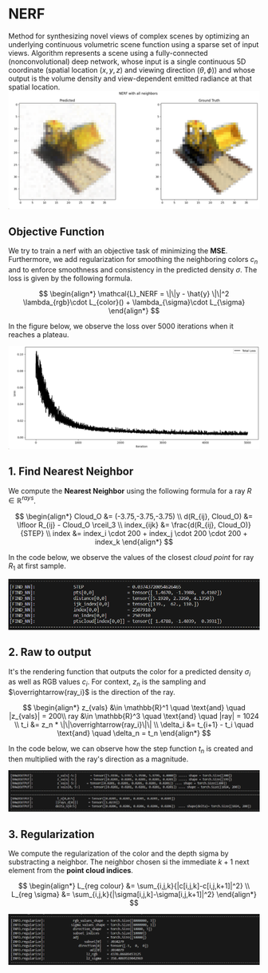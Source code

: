 # NERF
Method for synthesizing novel views of complex scenes by optimizing an underlying continuous volumetric scene function using a sparse set of input
views. Algorithm represents a scene using a fully-connected (nonconvolutional) deep network, whose input is a single continuous 5D coordinate (spatial location $(x, y, z)$ and viewing direction $(\theta, \phi)$) and whose
output is the volume density and view-dependent emitted radiance at
that spatial location.  
![Alt text](image-4.png)

## Objective Function
We try to train a nerf with an objective task of minimizing the **MSE**. Furthermore, we add regularization for smoothing the neighboring colors $c_n$ and to enforce smoothness and consistency in the predicted density $\sigma$. The loss is given by the following formula.  

$$
\begin{align*}
    \mathcal{L}_NERF = \|\|y - \hat{y} \|\|^2 \lambda_{rgb}\cdot L_{color}() + \lambda_{\sigma}\cdot L_{\sigma} 
\end{align*}
$$  

In the figure below, we observe the loss over 5000 iterations when it reaches a plateau. 

![Alt text](image-3.png)

## 1. Find Nearest Neighbor
We compute the $\textbf{Nearest Neighbor}$ using the following formula for a ray $R \in \mathbb{R}^{rays}$.  

$$
\begin{align*}
    Cloud_O &= (-3.75,-3.75,-3.75) \\
    d(R_{ij}, Cloud_O) &= \lfloor R_{ij} - Cloud_O \rceil_3 \\ 
    index_{ijk} &= \frac{d(R_{ij}, Cloud_O)}{STEP} \\
    index &= index_i \cdot 200 + index_j \cdot 200 \cdot 200 + index_k 
\end{align*}
$$  

In the code below, we observe the values of the closest $\textit{cloud point}$ for ray $R_1$ at first sample.  

![Alt text](image.png)


## 2. Raw to output 
It's the rendering function that outputs the color for a predicted density $\sigma_i$ as well as RGB values $c_i$. For context, $z_n$ is the sampling and $\overrightarrow{ray_i}$ is the direction of the ray.  

$$
\begin{align*}
    z_{vals} &\in \mathbb{R}^1 \quad \text{and} \quad |z_{vals}| = 200\\
    ray &\in \mathbb{R}^3 \quad \text{and} \quad |ray| = 1024 \\ 
    t_i &= z_n * \|\|\overrightarrow{ray_i}\|\| \\
    \delta_i &= t_{i+1} - t_i \quad \text{and} \quad \delta_n = t_n 
\end{align*}
$$

In the code below, we can observe how the step function $t_n$ is created and then multiplied with the ray's direction as a magnitude.

![Alt text](image-1.png)

## 3. Regularization 

We compute the regularization of the color and the depth sigma by substracting a neighbor. The neighbor chosen si the immediate $k+1$ next element from the **point cloud indices**.   

$$
\begin{align*}
    L_{reg colour} &= \sum_{i,j,k}{|c[i,j,k]-c[i,j,k+1]|^2} \\    
    L_{reg \sigma} &= \sum_{i,j,k}{|\sigma[i,j,k]-\sigma[i,j,k+1]|^2}
\end{align*}
$$

![Alt text](image-2.png)